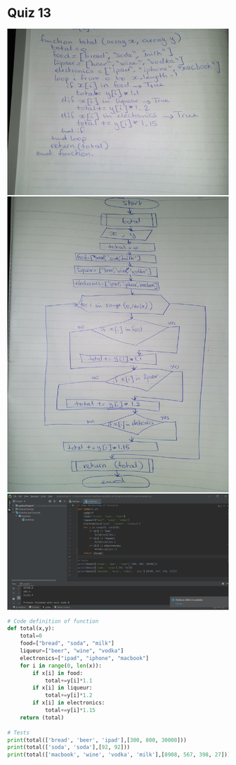 # Quiz 13
![alt text](quiz13.jpg) <br>
![alt text](Q13flow.jpg) <br>
![alt text](Q13test.png) <br>
```py
# Code definition of function
def total(x,y):
    total=0
    food=["bread", "soda", "milk"]
    liqueur=["beer", "wine", "vodka"]
    electronics=["ipad", "iphone", "macbook"]
    for i in range(0, len(x)):
        if x[i] in food:
            total+=y[i]*1.1
        if x[i] in liqueur:
            total+=y[i]*1.2
        if x[i] in electronics:
            total+=y[i]*1.15
    return (total)

# Tests
print(total(['bread', 'beer', 'ipad'],[300, 800, 30000]))
print(total(['soda', 'soda'],[92, 92]))
print(total(['macbook', 'wine', 'vodka', 'milk'],[8908, 567, 398, 27]))
```
